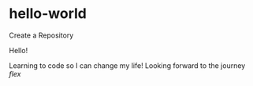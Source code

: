 # hello-world
Create a Repository

Hello!

Learning to code so I can change my life!
Looking forward to the journey *flex*
